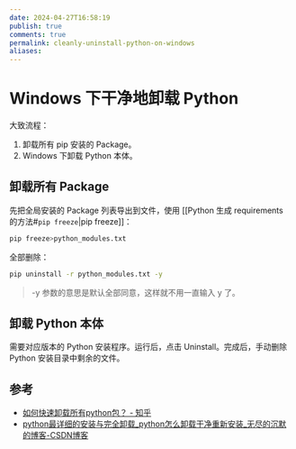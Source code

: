 ```yaml
---
date: 2024-04-27T16:58:19
publish: true
comments: true
permalink: cleanly-uninstall-python-on-windows
aliases:
---
```


# Windows 下干净地卸载 Python

大致流程：

1. 卸载所有 pip 安装的 Package。
2. Windows 下卸载 Python 本体。

## 卸载所有 Package

先把全局安装的 Package 列表导出到文件，使用 [[Python 生成 requirements 的方法#`pip freeze`|pip freeze]]：

``` bash
pip freeze>python_modules.txt
```

全部删除：

``` bash
pip uninstall -r python_modules.txt -y
```

> -y 参数的意思是默认全部同意，这样就不用一直输入 y 了。

## 卸载 Python 本体

需要对应版本的 Python 安装程序。运行后，点击 Uninstall。完成后，手动删除 Python 安装目录中剩余的文件。

## 参考

- [如何快速卸载所有python包？ - 知乎](https://zhuanlan.zhihu.com/p/162698236)
- [python最详细的安装与完全卸载_python怎么卸载干净重新安装_无尽的沉默的博客-CSDN博客](https://blog.csdn.net/hgnuxc_1993/article/details/114675594)
